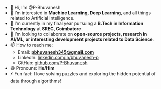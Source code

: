 - 👋 Hi, I’m @P-Bhuvanesh  
- 👀 I’m interested in **Machine Learning, Deep Learning**, and all things related to Artificial Intelligence.  
- 🌱 I’m currently in my final year pursuing a **B.Tech in Information Technology** at **SREC, Coimbatore**.  
- 💞️ I’m looking to collaborate on **open-source projects, research in AI/ML, or interesting development projects related to Data Science**.  
- 📫 How to reach me:  
  - Email: **pbhuvanesh345@gmail.com**  
  - LinkedIn: [linkedin.com/in/bhuvanesh-p](https://www.linkedin.com/in/bhuvanesh-p-28b26a228)  
  - GitHub: [github.com/P-Bhuvanesh](https://github.com/P-Bhuvanesh)  
- 😄 Pronouns: **He/Him**  
- ⚡ Fun fact: I love solving puzzles and exploring the hidden potential of data through algorithms!


<!---
P-Bhuvanesh/P-Bhuvanesh is a ✨ special ✨ repository because its `README.md` (this file) appears on your GitHub profile.
You can click the Preview link to take a look at your changes.
--->

